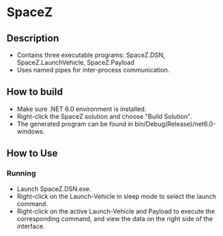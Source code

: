 # SpaceZ
## Description

+ Contains three executable programs: SpaceZ.DSN, SpaceZ.LaunchVehicle, SpaceZ.Payload
+ Uses named pipes for inter-process communication.

## How to build
+ Make sure .NET 6.0 environment is installed.
+ Right-click the SpaceZ solution and choose "Build Solution".
+ The generated program can be found in bin/Debug(Release)/net6.0-windows.

## How to Use

###  Running
+ Launch SpaceZ.DSN.exe.
+ Right-click on the Launch-Vehicle in sleep mode to select the launch command.
+ Right-click on the active Launch-Vehicle and Payload to execute the corresponding command, and view the data on the right side of the interface.


